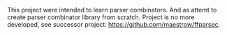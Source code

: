 This project were intended to learn parser combinators. And as attemt to create parser combinator library from scratch. 
Project is no more developed, see successor project: https://github.com/maestrow/ffparsec.